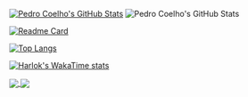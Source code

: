 
[![Pedro Coelho's GitHub Stats](https://github-readme-stats-pedro-coelhos-projects.vercel.app/api?username=PedroCoelho02)](https://github.com/anuraghazra/github-readme-stats)
![Pedro Coelho's GitHub Stats](https://github-readme-stats-pedro-coelhos-projects.vercel.app/api?username=PedroCoelho02&show_icons=true&theme=highcontrast)


[![Readme Card](https://github-readme-stats-pedro-coelhos-projects.vercel.app/api/pin/?username=PedroCoelho02&repo=github-readme-stats)](https://github.com/anuraghazra/github-readme-stats)


[![Top Langs](https://github-readme-stats-pedro-coelhos-projects.vercel.app/api/top-langs/?username=PedroCoelho02)](https://github.com/anuraghazra/github-readme-stats)


[![Harlok's WakaTime stats](https://github-readme-stats-pedro-coelhos-projects.vercel.app/api/wakatime?username=PedroCoelho02)](https://github.com/anuraghazra/github-readme-stats)

<a href="https://github.com/anuraghazra/github-readme-stats">
  <img align="center" src="https://github-readme-stats-pedro-coelhos-projects.vercel.app/api/pin/?username=anuraghazra&repo=github-readme-stats" />
</a>
<a href="https://github.com/anuraghazra/convoychat">
  <img align="center" src="https://github-readme-stats-pedro-coelhos-projects.vercel.app/api/pin/?username=anuraghazra&repo=convoychat" />
</a>


